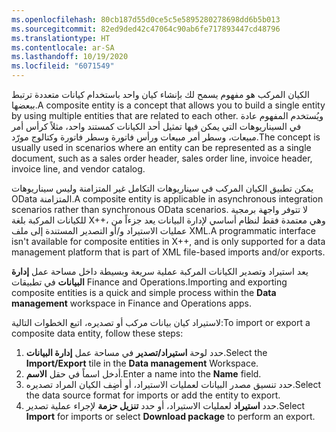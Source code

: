 ```yaml
---
ms.openlocfilehash: 80cb187d55d0ce5c5e5895280278698dd6b5b013
ms.sourcegitcommit: 82ed9ded42c47064c90ab6fe717893447cd48796
ms.translationtype: HT
ms.contentlocale: ar-SA
ms.lasthandoff: 10/19/2020
ms.locfileid: "6071549"
---
```

<span data-ttu-id="ea7af-101">الكيان المركب هو مفهوم يسمح لك بإنشاء كيان واحد باستخدام كيانات متعددة ترتبط ببعضها.</span><span class="sxs-lookup"><span data-stu-id="ea7af-101">A composite entity is a concept that allows you to build a single entity by using multiple entities that are related to each other.</span></span> <span data-ttu-id="ea7af-102">ويُستخدم المفهوم عادة في السيناريوهات التي يمكن فيها تمثيل أحد الكيانات كمستند واحد، مثلاً كرأس أمر مبيعات، وسطر أمر مبيعات ورأس فاتورة وسطر فاتورة وكتالوج مورّد.</span><span class="sxs-lookup"><span data-stu-id="ea7af-102">The concept is usually used in scenarios where an entity can be represented as a single document, such as a sales order header, sales order line, invoice header, invoice line, and vendor catalog.</span></span>

<span data-ttu-id="ea7af-103">يمكن تطبيق الكيان المركب في سيناريوهات التكامل غير المتزامنة وليس سيناريوهات OData المتزامنة.</span><span class="sxs-lookup"><span data-stu-id="ea7af-103">A composite entity is applicable in asynchronous integration scenarios rather than synchronous OData scenarios.</span></span> <span data-ttu-id="ea7af-104">لا تتوفر واجهة برمجية للكيانات المركبة بلغة X++‎، وهي معتمدة فقط لنظام أساسي لإدارة البيانات يعد جزءاً من عمليات الاستيراد و/أو التصدير المستندة إلى ملف XML.</span><span class="sxs-lookup"><span data-stu-id="ea7af-104">A programmatic interface isn't available for composite entities in X++, and is only supported for a data management platform that is part of XML file-based imports and/or exports.</span></span>

<span data-ttu-id="ea7af-105">يعد استيراد وتصدير الكيانات المركبة عملية سريعة وبسيطة داخل مساحة عمل **إدارة البيانات** في تطبيقات Finance and Operations.</span><span class="sxs-lookup"><span data-stu-id="ea7af-105">Importing and exporting composite entities is a quick and simple process within the **Data management** workspace in Finance and Operations apps.</span></span>

<span data-ttu-id="ea7af-106">لاستيراد كيان بيانات مركب أو تصديره، اتبع الخطوات التالية:</span><span class="sxs-lookup"><span data-stu-id="ea7af-106">To import or export a composite data entity, follow these steps:</span></span>

1.  <span data-ttu-id="ea7af-107">حدد لوحة **استيراد/تصدير** في مساحة عمل **إدارة البيانات**.</span><span class="sxs-lookup"><span data-stu-id="ea7af-107">Select the **Import/Export** tile in the **Data management** Workspace.</span></span>
2.  <span data-ttu-id="ea7af-108">أدخل اسماً في حقل **الاسم**.</span><span class="sxs-lookup"><span data-stu-id="ea7af-108">Enter a name into the **Name** field.</span></span>
3.  <span data-ttu-id="ea7af-109">حدد تنسيق مصدر البيانات لعمليات الاستيراد، أو أضِف الكيان المراد تصديره.</span><span class="sxs-lookup"><span data-stu-id="ea7af-109">Select the data source format for imports or add the entity to export.</span></span>
4.  <span data-ttu-id="ea7af-110">حدد **استيراد** لعمليات الاستيراد، أو حدد **تنزيل حزمة** لإجراء عملية تصدير.</span><span class="sxs-lookup"><span data-stu-id="ea7af-110">Select **Import** for imports or select **Download package** to perform an export.</span></span> 
